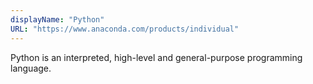 ```yaml
---
displayName: "Python"
URL: "https://www.anaconda.com/products/individual"
---
```


Python is an interpreted, high-level and general-purpose programming language.